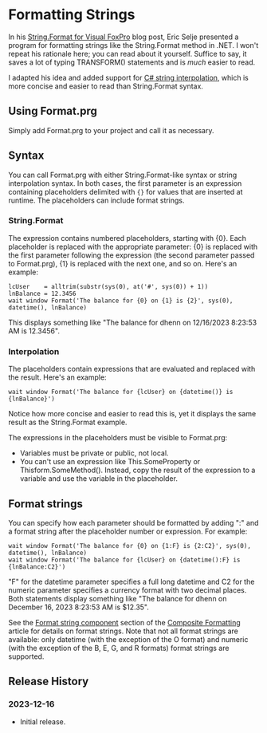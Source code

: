 # Formatting Strings

In his [String.Format for Visual FoxPro](https://saltydogllc.com/string-format-for-visual-foxpro/) blog post, Eric Selje presented a program for formatting strings like the String.Format method in .NET. I won't repeat his rationale here; you can read about it yourself. Suffice to say, it saves a lot of typing TRANSFORM() statements and is *much* easier to read.

I adapted his idea and added support for [C# string interpolation](https://learn.microsoft.com/en-us/dotnet/csharp/tutorials/string-interpolation), which is more concise and easier to read than String.Format syntax.

## Using Format.prg

Simply add Format.prg to your project and call it as necessary.

## Syntax

You can call Format.prg with either String.Format-like syntax or string interpolation syntax. In both cases, the first parameter is an expression containing placeholders delimited with ```{}``` for values that are inserted at runtime. The placeholders can include format strings.

### String.Format

The expression contains numbered placeholders, starting with {0}. Each placeholder is replaced with the appropriate parameter: {0} is replaced with the first parameter following the expression (the second parameter passed to Format.prg), {1} is replaced with the next one, and so on. Here's an example:

```
lcUser    = alltrim(substr(sys(0), at('#', sys(0)) + 1))
lnBalance = 12.3456
wait window Format('The balance for {0} on {1} is {2}', sys(0), datetime(), lnBalance)
```

This displays something like "The balance for dhenn on 12/16/2023 8:23:53 AM is 12.3456".

### Interpolation

The placeholders contain expressions that are evaluated and replaced with the result. Here's an example:

```
wait window Format('The balance for {lcUser} on {datetime()} is {lnBalance}')
```

Notice how more concise and easier to read this is, yet it displays the same result as the String.Format example.

The expressions in the placeholders must be visible to Format.prg:

* Variables must be private or public, not local.
* You can't use an expression like This.SomeProperty or Thisform.SomeMethod(). Instead, copy the result of the expression to a variable and use the variable in the placeholder.

## Format strings

You can specify how each parameter should be formatted by adding ":" and a format string after the placeholder number or expression. For example:

```
wait window Format('The balance for {0} on {1:F} is {2:C2}', sys(0), datetime(), lnBalance)
wait window Format('The balance for {lcUser} on {datetime():F} is {lnBalance:C2}')
```

"F" for the datetime parameter specifies a full long datetime and C2 for the numeric parameter specifies a currency format with two decimal places. Both statements display something like "The balance for dhenn on December 16, 2023 8:23:53 AM is $12.35".

See the [Format string component](https://learn.microsoft.com/en-us/dotnet/standard/base-types/composite-formatting#format-string-component) section of the [Composite Formatting](https://learn.microsoft.com/en-us/dotnet/standard/base-types/composite-formatting) article for details on format strings. Note that not all format strings are available: only datetime (with the exception of the O format) and numeric (with the exception of the B, E, G, and R formats) format strings are supported.

## Release History

### 2023-12-16

* Initial release.
